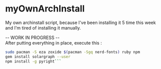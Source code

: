 # myOwnArchInstall
My own archinstall script, because I've been installing it 5 time this week and I'm tired of installing it manually.

-- WORK IN PROGRESS --<br>
After putting everything in place, execute this :
```sh
sudo pacman -S eza zoxide $(pacman -Sgq nerd-fonts) ruby npm
gem install solargraph --user
npm install -g pyright```
